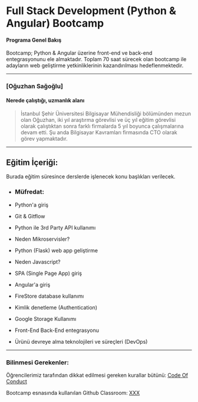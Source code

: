 # Full Stack Development (Python & Angular) Bootcamp 

#### Programa Genel Bakış
Bootcamp; Python & Angular üzerine front-end ve back-end entegrasyonunu ele almaktadır. Toplam 70 saat sürecek olan bootcamp ile adayların web geliştirme yetkinliklerinin kazandırılması hedeflenmektedir. 

---

### [Oğuzhan Sağoğlu]

#### Nerede çalıştığı, uzmanlık alanı

> İstanbul Şehir Üniversitesi Bilgisayar Mühendisliği bölümünden mezun olan Oğuzhan, iki yıl araştırma görevlisi ve üç yıl eğitim görevlisi olarak çalıştıktan sonra farklı firmalarda 5 yıl boyunca çalışmalarına devam etti. Şu anda Bilgisayar Kavramları firmasında CTO olarak görev yapmaktadır.
---

## Eğitim İçeriği:

Burada eğitim süresince derslerde işlenecek konu başlıkları verilecek. 

* ### Müfredat: 
- Python'a giriş
- Git & Gitflow
- Python ile 3rd Party API kullanımı
- Neden Mikroservisler?
- Python (Flask) web app geliştirme

- Neden Javascript?
- SPA (Single Page App) giriş
- Angular'a giriş

- FireStore database kullanımı
- Kimlik denetleme (Authentication)
- Google Storage Kullanımı
- Front-End Back-End entegrasyonu
- Ürünü devreye alma teknolojileri ve süreçleri (DevOps)


---

### Bilinmesi Gerekenler:

Öğrencilerimiz tarafından dikkat edilmesi gereken kurallar bütünü: [Code Of Conduct](https://github.com/Kodluyoruz/Code-Of-Conduct)
 
 Bootcamp esnasında kullanılan Github Classroom: [XXX](#BURAYA-GITHUB-CLASSROOM-LINKİ-GELECEK)
